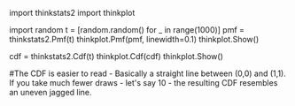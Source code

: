 import thinkstats2
import thinkplot

import random
t = [random.random() for _ in range(1000)]
pmf = thinkstats2.Pmf(t)
thinkplot.Pmf(pmf, linewidth=0.1)
thinkplot.Show()

cdf = thinkstats2.Cdf(t)
thinkplot.Cdf(cdf)
thinkplot.Show()


#The CDF is easier to read - Basically a straight line between (0,0) and (1,1).  If you take much fewer draws - let's say 10 - the resulting CDF resembles an uneven jagged line.
